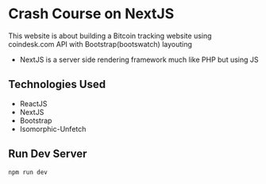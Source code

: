 # Crash Course on NextJS

This website is about building a Bitcoin tracking website using coindesk.com API with Bootstrap(bootswatch) layouting

- NextJS is a server side rendering framework much like PHP but using JS

## Technologies Used

- ReactJS
- NextJS
- Bootstrap
- Isomorphic-Unfetch

## Run Dev Server

```
npm run dev
```
